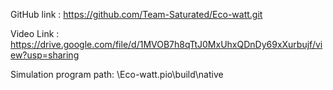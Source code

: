 GitHub link : https://github.com/Team-Saturated/Eco-watt.git

Video Link : https://drive.google.com/file/d/1MVOB7h8qTtJ0MxUhxQDnDy69xXurbujf/view?usp=sharing

Simulation program path: \Eco-watt\.pio\build\native
